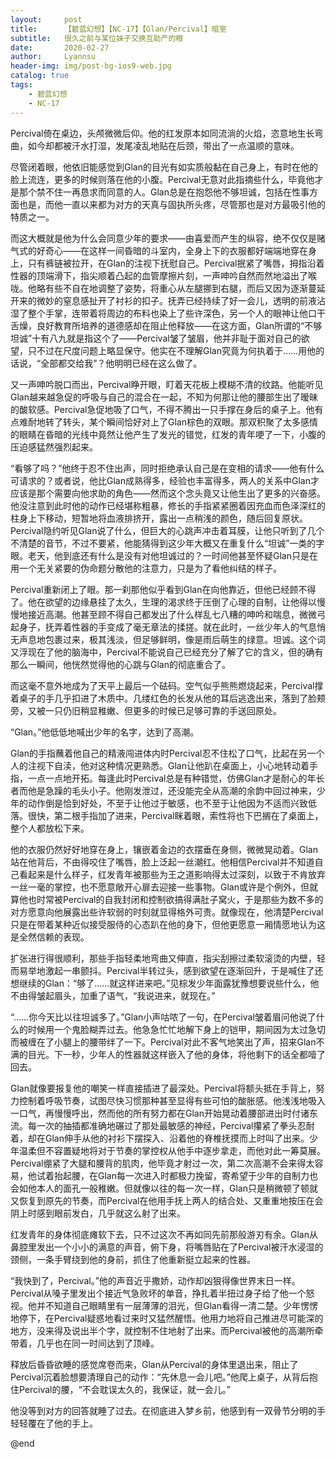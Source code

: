 ```yaml
---
layout:     post
title:      【碧蓝幻想】【NC-17】【Glan/Percival】暗室
subtitle:   很久之前与某位妹子交换互助产的粮
date:       2020-02-27
author:     Lyannsu
header-img: img/post-bg-ios9-web.jpg
catalog: true
tags:
    - 碧蓝幻想
    - NC-17
---
```


Percival倚在桌边，头颅微微后仰。他的红发原本如同流淌的火焰，恣意地生长弯曲，如今却都被汗水打湿，发尾凌乱地贴在后颈，带出了一点温顺的意味。

尽管闭着眼，他依旧能感觉到Glan的目光有如实质般黏在自己身上，有时在他的脸上流连，更多的时候则落在他的小腹。Percival无意对此指摘些什么，毕竟他才是那个禁不住一再恳求而同意的人。Glan总是在抱怨他不够坦诚，包括在性事方面也是，而他一直以来都为对方的天真与固执所头疼，尽管那也是对方最吸引他的特质之一。

而这大概就是他为什么会同意少年的要求——由喜爱而产生的纵容，绝不仅仅是赌气式的好奇心——在这样一间昏暗的斗室内，全身上下的衣服都好端端地穿在身上，只有裤链被拉开，在Glan的注视下抚慰自己。Percival抿紧了嘴唇，拇指沿着性器的顶端滑下，指尖顺着凸起的血管摩擦片刻，一声呻吟自然而然地溢出了喉咙。他略有些不自在地调整了姿势，将重心从左腿挪到右腿，而后又因为逐渐蔓延开来的微妙的窒息感扯开了衬衫的扣子。抚弄已经持续了好一会儿，透明的前液沾湿了整个手掌，连带着将周边的布料也染上了些许深色，另一个人的眼神让他口干舌燥，良好教育所培养的道德感却在阻止他释放——在这方面，Glan所谓的“不够坦诚”十有八九就是指这个了——Percival皱了皱眉，他并非耻于面对自己的欲望，只不过在尺度问题上略显保守。他实在不理解Glan究竟为何执着于……用他的话说，“全部都交给我”？他明明已经在这么做了。

又一声呻吟脱口而出，Percival睁开眼，盯着天花板上模糊不清的纹路。他能听见Glan越来越急促的呼吸与自己的混合在一起，不知为何那让他的腰部生出了暧昧的酸软感。Percival急促地吸了口气，不得不腾出一只手撑在身后的桌子上。他有点难耐地转了转头，某个瞬间恰好对上了Glan棕色的双眼。那双积聚了太多感情的眼睛在昏暗的光线中竟然让他产生了发光的错觉，红发的青年哽了一下，小腹的压迫感猛然强烈起来。

“看够了吗？”他终于忍不住出声，同时拒绝承认自己是在变相的请求——他有什么可请求的？或者说，他比Glan成熟得多，经验也丰富得多，两人的关系中Glan才应该是那个需要向他求助的角色——然而这个念头竟又让他生出了更多的兴奋感。他没注意到此时他的动作已经堪称粗暴，修长的手指紧紧圈着因充血而色泽深红的柱身上下移动，短暂地将血液排挤开，露出一点稍浅的颜色，随后回复原状。Percival隐约听见Glan说了什么，但巨大的心跳声冲击着耳膜，让他只听到了几个不清楚的音节，不过不要紧，他能猜得到这少年大概又在重复什么“坦诚”一类的字眼。老天，他到底还有什么是没有对他坦诚过的？一时间他甚至怀疑Glan只是在用一个无关紧要的伪命题分散他的注意力，只是为了看他纠结的样子。 

Percival重新闭上了眼。那一刹那他似乎看到Glan在向他靠近，但他已经顾不得了。他在欲望的边缘悬挂了太久，生理的渴求终于压倒了心理的自制，让他得以慢慢地接近高潮。他甚至顾不得自己都发出了什么样乱七八糟的呻吟和喘息，微微弓起身子，抚弄着性器的手变成了毫无章法的揉搓。就在此时，一丝少年人的气息悄无声息地包裹过来，极其浅淡，但足够鲜明，像是雨后萌生的绿意。坦诚。这个词又浮现在了他的脑海中，Percival不能说自己已经充分了解了它的含义，但的确有那么一瞬间，他恍然觉得他的心跳与Glan的彻底重合了。

而这毫不意外地成为了天平上最后一个砝码。空气似乎熊熊燃烧起来，Percival撑着桌子的手几乎扣进了木质中。几缕红色的长发从他的耳后逃逸出来，落到了脸颊旁，又被一只仍旧稍显稚嫩、但更多的时候已足够可靠的手送回原处。

“Glan。”他低低地喊出少年的名字，达到了高潮。



Glan的手指蘸着他自己的精液闯进体内时Percival忍不住松了口气，比起在另一个人的注视下自渎，他对这种情况更熟悉。Glan让他趴在桌面上，小心地转动着手指，一点一点地开拓。每逢此时Percival总是有种错觉，仿佛Glan才是耐心的年长者而他是急躁的毛头小子。他刚发泄过，还没能完全从高潮的余韵中回过神来，少年的动作倒是恰到好处，不至于让他过于敏感，也不至于让他因为不适而兴致低落。很快，第二根手指加了进来，Percival眯着眼，索性将也下巴搁在了桌面上，整个人都放松下来。

他的衣服仍然好好地穿在身上，镶嵌着金边的衣摆垂在身侧，微微晃动着。Glan站在他背后，不由得咬住了嘴唇，脸上泛起一丝潮红。他相信Percival并不知道自己看起来是什么样子，红发青年被那些为王之道影响得太过深刻，以致于不肯放弃一丝一毫的掌控，也不愿意敞开心扉去迎接一些事物。Glan或许是个例外，但就算他也时常被Percival的自我封闭和控制欲搞得满肚子窝火，于是那些为数不多的对方愿意向他展露出些许软弱的时刻就显得格外可贵。就像现在，他清楚Percival只是在带着某种近似接受服侍的心态趴在他的身下，但他更愿意一厢情愿地认为这是全然信赖的表现。

扩张进行得很顺利，那些手指轻柔地弯曲又伸直，指尖刮擦过柔软滚烫的内壁，轻而易举地激起一串颤抖。Percival半转过头，感到欲望在逐渐回升，于是喊住了还想继续的Glan：“够了……就这样进来吧。”见棕发少年面露犹豫想要说些什么，他不由得皱起眉头，加重了语气，“我说进来，就现在。”

“……你今天比以往坦诚多了。”Glan小声咕哝了一句，在Percival皱着眉问他说了什么的时候用一个鬼脸糊弄过去。他急急忙忙地解下身上的铠甲，期间因为太过急切而被缠在了小腿上的腰带绊了一下。Percival对此不客气地笑出了声，招来Glan不满的目光。下一秒，少年人的性器就这样嵌入了他的身体，将他剩下的话全都噎了回去。

Glan就像要报复他的嘲笑一样直接插进了最深处。Percival将额头抵在手背上，努力控制着呼吸节奏，试图尽快习惯那种甚至显得有些可怕的酸胀感。他浅浅地吸入一口气，再慢慢呼出，然而他的所有努力都在Glan开始晃动着腰部进出时付诸东流。每一次的抽插都准确地碾过了那处最敏感的神经，Percival攥紧了拳头忍耐着，却在Glan伸手从他的衬衫下摆探入、沿着他的脊椎抚摸而上时叫了出来。少年温柔但不容置疑地将对于节奏的掌控权从他手中逐步拿走，而他对此一筹莫展。Percival绷紧了大腿和腰背的肌肉，他毕竟才射过一次，第二次高潮不会来得太容易，他试着抬起腰，在Glan每一次进入时都极力挽留，寄希望于少年的自制力也会如他本人的面孔一般稚嫩。但就像以往的每一次一样，Glan只是稍微顿了顿就又恢复到原先的节奏，而Percival在他用手抚上两人的结合处、又重重地按压在会阴上时感到眼前发白，几乎就这么射了出来。

红发青年的身体彻底瘫软下去，只不过这次不再如同先前那般游刃有余。Glan从鼻腔里发出一个小小的满意的声音，俯下身，将嘴唇贴在了Percival被汗水浸湿的颈侧，一条手臂绕到他的身前，抓住了他重新挺立起来的性器。

“我快到了，Percival。”他的声音近乎撒娇，动作却凶狠得像世界末日一样。Percival从嗓子里发出个接近气急败坏的单音，挣扎着半扭过身子给了他一个怒视。他并不知道自己眼睛里有一层薄薄的泪光，但Glan看得一清二楚。少年愣愣地停下，在Percival疑惑地看过来时又猛然醒悟。他用力地将自己推进尽可能深的地方，没来得及说出半个字，就控制不住地射了出来。而Percival被他的高潮所牵带着，几乎也在同一时间达到了顶峰。

释放后昏昏欲睡的感觉席卷而来，Glan从Percival的身体里退出来，阻止了Percival沉着脸想要清理自己的动作：“先休息一会儿吧。”他爬上桌子，从背后抱住Percival的腰，“不会耽误太久的，我保证，就一会儿。”

他没等到对方的回答就睡了过去。在彻底进入梦乡前，他感到有一双骨节分明的手轻轻覆在了他的手上。


@end

